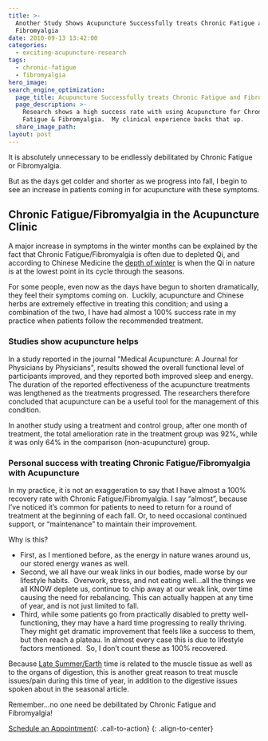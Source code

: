```yaml
---
title: >-
  Another Study Shows Acupuncture Successfully treats Chronic Fatigue and
  Fibromyalgia
date: 2010-09-13 13:42:00
categories:
  - exciting-acupuncture-research
tags:
  - chronic-fatigue
  - fibromyalgia
hero_image:
search_engine_optimization:
  page_title: Acupuncture Successfully treats Chronic Fatigue and Fibromyalgia
  page_description: >-
    Research shows a high success rate with using Acupuncture for Chronic
    Fatigue & Fibromyalgia.  My clinical experience backs that up.
  share_image_path:
layout: post
---
```


It is absolutely unnecessary to be endlessly debilitated by Chronic Fatigue or Fibromyalgia.&nbsp;

But as the days get colder and shorter as we progress into fall, I begin to see an increase in patients coming in for acupuncture with these symptoms.

## Chronic Fatigue/Fibromyalgia in the Acupuncture Clinic

A major increase in symptoms in the winter months can be explained by the fact that Chronic Fatigue/Fibromyalgia is often due to depleted Qi, and according to Chinese Medicine the [depth of winter](/2017/12/31/water-element-its-depths-will-keep-you-balanced-in-winter/) is when the Qi in nature is at the lowest point in its cycle through the seasons.

For some people, even now as the days have begun to shorten dramatically, they feel their symptoms coming on.&nbsp; Luckily, acupuncture and Chinese herbs are extremely effective in treating this condition; and using a combination of the two, I have had almost a 100% success rate in my practice when patients follow the recommended treatment.

### Studies show acupuncture helps

In a study reported in the journal "Medical Acupuncture: A Journal for Physicians by Physicians", results showed the overall functional level of participants improved, and they reported both improved sleep and energy. The duration of the reported effectiveness of the acupuncture treatments was lengthened as the treatments progressed. The researchers therefore concluded that acupuncture can be a useful tool for the management of this condition.

In another study using a treatment and control group, after one month of treatment, the total amelioration rate in the treatment group was 92%, while it was only 64% in the comparison (non-acupuncture) group.

### Personal success with treating Chronic Fatigue/Fibromyalgia with Acupuncture

In my practice, it is not an exaggeration to say that I have almost a 100% recovery rate with Chronic Fatigue/Fibromyalgia. I say “almost”, because I’ve noticed it’s common for patients to need to return for a round of treatment at the beginning of each fall. Or, to need occasional continued support, or “maintenance” to maintain their improvement.

Why is this?

* First, as I mentioned before, as the energy in nature wanes around us, our stored energy wanes as well.
* Second, we all have our weak links in our bodies, made worse by our lifestyle habits.&nbsp; Overwork, stress, and not eating well…all the things we all KNOW deplete us, continue to chip away at our weak link, over time causing the need for rebalancing. This can actually happen at any time of year, and is not just limited to fall.
* Third, while some patients go from practically disabled to pretty well-functioning, they may have a hard time progressing to really thriving.&nbsp; They might get dramatic improvement that feels like a success to them, but then reach a plateau. In almost every case this is due to lifestyle factors mentioned.&nbsp; So, I don’t count these as 100% recovered.

Because [Late Summer/Earth](/2016/08/21/tips-from-earth-its-all-about-receiving-and-nourishment/) time is related to the muscle tissue as well as to the organs of digestion, this is another great reason to treat muscle issues/pain during this time of year, in addition to the digestive issues spoken about in the seasonal article.

Remember…no one need be debilitated by Chronic Fatigue and Fibromyalgia!

[Schedule an Appointment](/make-an-appointment/){: .call-to-action}
{: .align-to-center}

&nbsp;